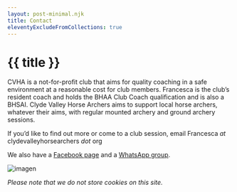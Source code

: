 ```yaml
---
layout: post-minimal.njk
title: Contact
eleventyExcludeFromCollections: true
---
```


# {{ title }}

CVHA is a not-for-profit club that aims for quality coaching in a safe environment at a reasonable cost for club members. Francesca is the club’s resident coach and holds the BHAA Club Coach qualification and is also a BHSAI. Clyde Valley Horse Archers aims to support local horse archers, whatever their aims, with regular mounted archery and ground archery sessions. 

If you’d like to find out more or come to a club session, email Francesca _at_ clydevalleyhorsearchers _dot_ org

We also have a [Facebook page](https://www.facebook.com/people/Clyde-Valley-Horse-Archers/100092105130986/) and a [WhatsApp group](https://www.whatsapp.com).

![imagen](/_images/ClydeValleyHorseArchersMain.png)


_Please note that we do not store cookies on this site._